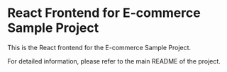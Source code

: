 # React Frontend for E-commerce Sample Project

This is the React frontend for the E-commerce Sample Project.

For detailed information, please refer to the main README of the project.